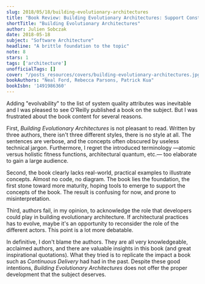 ```yaml
---
slug: 2018/05/18/building-evolutionary-architectures
title: "Book Review: Building Evolutionary Architectures: Support Constant Change"
shortTitle: "Building Evolutionary Architectures"
author: Julien Sobczak
date: 2018-05-18
subject: "Software Architecture"
headline: "A brittle foundation to the topic"
note: 8
stars: 1
tags: ['architecture']
unofficialTags: []
cover: "/posts_resources/covers/building-evolutionary-architectures.jpg"
bookAuthors: "Neal Ford, Rebecca Parsons, Patrick Kua"
bookIsbn: '1491986360'
---
```



Adding "evolvability" to the list of system quality attributes was inevitable and I was pleased to see O'Reilly published a book on the subject. But I was frustrated about the book content for several reasons.

First, *Building Evolutionary Architectures* is not pleasant to read. Written by three authors, there isn't three different styles, there is no style at all. The sentences are verbose, and the concepts often obscured by useless technical jargon. Furthermore, I regret the introduced terminology —atomic versus holistic fitness functions, architectural quantum, etc.— too elaborate to gain a large audience.

Second, the book clearly lacks real-world, practical examples to illustrate concepts. Almost no code, no diagram. The book lies the foundation, the first stone toward more maturity, hoping tools to emerge to support the concepts of the book. The result is confusing for now, and prone to misinterpretation.

Third, authors fail, in my opinion, to acknowledge the role that developers could play in building evolutionary architecture. If architectural practices has to evolve, maybe it's an opportunity to reconsider the role of the different actors. This point is a lot more debatable.

In definitive, I don't blame the authors. They are all very knowledgeable, acclaimed authors, and there are valuable insights in this book (and great inspirational quotations). What they tried is to replicate the impact a book such as *Continuous Delivery* had had in the past. Despite these good intentions, *Building Evolutionary Architectures* does not offer the proper development that the subject deserves.

